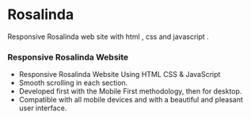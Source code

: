 # Rosalinda
Responsive Rosalinda web site with html , css and javascript . 

### Responsive Rosalinda Website 

- Responsive Rosalinda Website Using HTML CSS & JavaScript
- Smooth scrolling in each section.
- Developed first with the Mobile First methodology, then for desktop.
- Compatible with all mobile devices and with a beautiful and pleasant user interface.
